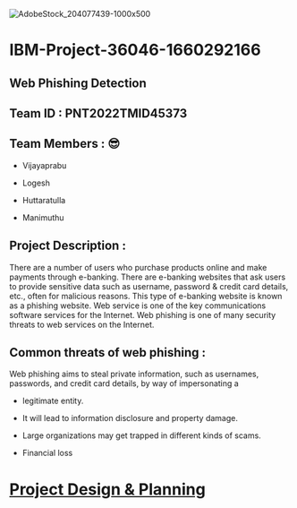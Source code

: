 ![AdobeStock_204077439-1000x500](https://user-images.githubusercontent.com/113415196/202528584-9fec8212-c4db-4ef4-a6b5-5ba98aecb799.jpg)


# IBM-Project-36046-1660292166

## ****Web Phishing Detection****

## Team ID : PNT2022TMID45373

## ****Team Members**** : 	:sunglasses:
   
   * Vijayaprabu 
   
   * Logesh
           
   * Huttaratulla
   
   * Manimuthu

## ****Project Description**** :

There are a number of users who purchase products online and make payments through e-banking. There are e-banking websites that ask users to provide sensitive data such as username, password & credit card details, etc., often for malicious reasons. This type of e-banking website is known as a phishing website. Web service is one of the key communications software services for the Internet. Web phishing is one of many security threats to web services on the Internet.

## ****Common threats of web phishing**** : 

Web phishing aims to steal private information, such as usernames, passwords, and credit card details, by way of impersonating a

   * legitimate entity.

   * It will lead to information disclosure and property damage.

   * Large organizations may get trapped in different kinds of scams.

   * Financial loss


#  [Project Design & Planning](README.md)
